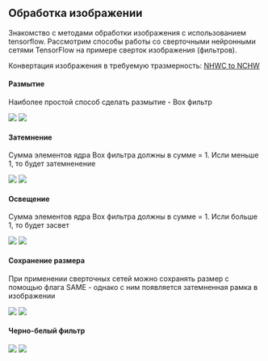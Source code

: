 ## Обработка изображении 

Знакомство с методами обработки изображения с использованием tensorflow. Рассмотрим способы работы со сверточными нейронными сетями TensorFlow на примере сверток изображения (фильтров). 

Конвертация изображения в требуемую тразмерность:
 [NHWC to NCHW](https://stackoverflow.com/questions/37689423/convert-between-nhwc-and-nchw-in-tensorflow)
 
 
#### Размытие

Наиболее простой способ сделать размытие - Box фильтр
 
 ![](log/source_image.jpg)  ![](log/box_filter.jpg)<br>

#### Затемнение

Сумма элементов ядра Box фильтра должны в сумме = 1. Исли меньше 1, то будет затемненение  
 
 ![](log/source_image.jpg)  ![](log/box_filter_dark.jpg)<br>

#### Освещение

Сумма элементов ядра Box фильтра должны в сумме = 1. Исли больше 1, то будет засвет
 
 ![](log/source_image.jpg)  ![](log/box_filter_light.jpg)<br>
 
 
#### Сохранение размера
 
При применении сверточных сетей можно сохранять размер с помощью флага SAME - 
однако с ним появляется затемненная рамка в изображении  
 
![](log/source_image.jpg)  ![](log/box_filter_same.jpg)<br>
 
#### Черно-белый фильтр
  
![](log/source_image.jpg)  ![](log/wbImage.jpg)<br>
